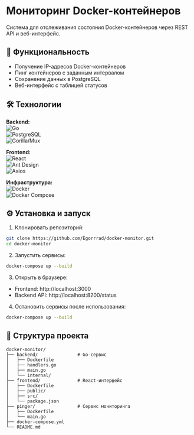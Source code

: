 # Мониторинг Docker-контейнеров

Система для отслеживания состояния Docker-контейнеров через REST API и веб-интерфейс.

## 🚀 Функциональность

- Получение IP-адресов Docker-контейнеров
- Пинг контейнеров с заданным интервалом
- Сохранение данных в PostgreSQL
- Веб-интерфейс с таблицей статусов

## 🛠 Технологии

**Backend:**  
![Go](https://img.shields.io/badge/Go-1.20+-00ADD8?logo=go)  
![PostgreSQL](https://img.shields.io/badge/PostgreSQL-13+-4169E1?logo=postgresql)  
![Gorilla/Mux](https://img.shields.io/badge/Gorilla%2FMux-1.8+-7F479B)

**Frontend:**  
![React](https://img.shields.io/badge/React-18+-61DAFB?logo=react)  
![Ant Design](https://img.shields.io/badge/Ant%20Design-5+-0170FE)  
![Axios](https://img.shields.io/badge/Axios-1.3+-5A29E4)

**Инфраструктура:**  
![Docker](https://img.shields.io/badge/Docker-20.10+-2496ED?logo=docker)  
![Docker Compose](https://img.shields.io/badge/Compose-2.12+-2496ED)

## ⚙️ Установка и запуск

1. Клонировать репозиторий:
```bash
git clone https://github.com/Egorrrad/docker-monitor.git
cd docker-monitor
```

2. Запустить сервисы:
```bash
docker-compose up --build
```

3. Открыть в браузере:
- Frontend: http://localhost:3000
- Backend API: http://localhost:8200/status

4. Остановить сервисы после использования:
```bash
docker-compose up --build
```

## 📂 Структура проекта

```
docker-monitor/
├── backend/               # Go-сервис
│   ├── Dockerfile
│   ├── handlers.go
│   ├── main.go
│   └── internal/
├── frontend/              # React-интерфейс
│   ├── Dockerfile
│   ├── public/
│   ├── src/
│   └── package.json
├── pinger/                # Сервис мониторинга
│   ├── Dockerfile
│   └── main.go
├── docker-compose.yml
└── README.md
```
